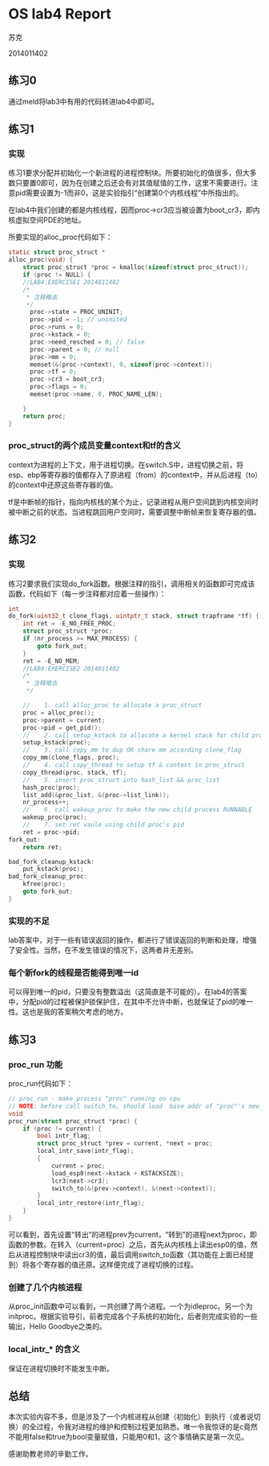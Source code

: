 # OS lab4 Report

苏克

2014011402

## 练习0

通过meld将lab3中有用的代码转进lab4中即可。

## 练习1

### 实现

练习1要求分配并初始化一个新进程的进程控制块。所要初始化的值很多，但大多数只要置0即可，因为在创建之后还会有对其值赋值的工作，这里不需要进行。注意pid需要设置为-1而非0，这是实验指引“创建第0个内核线程”中所指出的。

在lab4中我们创建的都是内核线程，因而proc->cr3应当被设置为boot_cr3，即内核虚拟空间PDE的地址。

所要实现的alloc_proc代码如下：

```c
static struct proc_struct *
alloc_proc(void) {
    struct proc_struct *proc = kmalloc(sizeof(struct proc_struct));
    if (proc != NULL) {
    //LAB4:EXERCISE1 2014011402
    /*
     * 注释略去
     */
      proc->state = PROC_UNINIT;
      proc->pid = -1; // uninited
      proc->runs = 0;
      proc->kstack = 0;
      proc->need_resched = 0; // false
      proc->parent = 0; // null
      proc->mm = 0;
      memset(&(proc->context), 0, sizeof(proc->context));
      proc->tf = 0;
      proc->cr3 = boot_cr3;
      proc->flags = 0;
      memset(proc->name, 0, PROC_NAME_LEN);

    }
    return proc;
}
```

### proc_struct的两个成员变量context和tf的含义

context为进程的上下文，用于进程切换。在switch.S中，进程切换之前，将esp、ebp等寄存器的值都存入了原进程（from）的context中，并从后进程（to）的context中还原这些寄存器的值。

tf是中断帧的指针，指向内核栈的某个为止，记录进程从用户空间跳到内核空间时被中断之前的状态。当进程跳回用户空间时，需要调整中断帧来恢复寄存器的值。

## 练习2

### 实现

练习2要求我们实现do_fork函数。根据注释的指引，调用相关的函数即可完成该函数，代码如下（每一步注释都对应着一些操作）：

```c
int
do_fork(uint32_t clone_flags, uintptr_t stack, struct trapframe *tf) {
    int ret = -E_NO_FREE_PROC;
    struct proc_struct *proc;
    if (nr_process >= MAX_PROCESS) {
        goto fork_out;
    }
    ret = -E_NO_MEM;
    //LAB4:EXERCISE2 2014011402
    /*
     * 注释略去
     */

    //    1. call alloc_proc to allocate a proc_struct
    proc = alloc_proc();
    proc->parent = current;
    proc->pid = get_pid();
    //    2. call setup_kstack to allocate a kernel stack for child process
    setup_kstack(proc);
    //    3. call copy_mm to dup OR share mm according clone_flag
    copy_mm(clone_flags, proc);
    //    4. call copy_thread to setup tf & context in proc_struct
    copy_thread(proc, stack, tf);
    //    5. insert proc_struct into hash_list && proc_list
    hash_proc(proc);
    list_add(&proc_list, &(proc->list_link));
    nr_process++;
    //    6. call wakeup_proc to make the new child process RUNNABLE
    wakeup_proc(proc);
    //    7. set ret vaule using child proc's pid
    ret = proc->pid;
fork_out:
    return ret;

bad_fork_cleanup_kstack:
    put_kstack(proc);
bad_fork_cleanup_proc:
    kfree(proc);
    goto fork_out;
}
```

### 实现的不足

lab答案中，对于一些有错误返回的操作，都进行了错误返回的判断和处理，增强了安全性。当然，在不发生错误的情况下，这两者并无差别。

### 每个新fork的线程是否能得到唯一id

可以得到唯一的pid，只要没有整数溢出（这简直是不可能的）。在lab4的答案中，分配pid的过程被保护锁保护住，在其中不允许中断，也就保证了pid的唯一性。这也是我的答案稍欠考虑的地方。

## 练习3

### proc_run 功能

proc_run代码如下：

```c
// proc_run - make process "proc" running on cpu
// NOTE: before call switch_to, should load  base addr of "proc"'s new PDT
void
proc_run(struct proc_struct *proc) {
    if (proc != current) {
        bool intr_flag;
        struct proc_struct *prev = current, *next = proc;
        local_intr_save(intr_flag);
        {
            current = proc;
            load_esp0(next->kstack + KSTACKSIZE);
            lcr3(next->cr3);
            switch_to(&(prev->context), &(next->context));
        }
        local_intr_restore(intr_flag);
    }
}
```

可以看到，首先设置“转出”的进程prev为current，“转到”的进程next为proc，即函数的参数。在转入（current=proc）之后，首先从内核栈上读出esp0的值，然后从进程控制块中读出cr3的值，最后调用switch_to函数（其功能在上面已经提到）将各个寄存器的值还原。这样便完成了进程切换的过程。

### 创建了几个内核进程

从proc_init函数中可以看到，一共创建了两个进程。一个为idleproc。另一个为initproc。根据实验导引，前者完成各个子系统的初始化，后者则完成实验的一些输出，Hello Goodbye之类的。

### local_intr_* 的含义

保证在进程切换时不能发生中断。

## 总结

本次实验内容不多，但是涉及了一个内核进程从创建（初始化）到执行（或者说切换）的全过程，令我对进程的维护和控制过程更加熟悉。唯一令我惊讶的是c竟然不能用false和true为bool变量赋值，只能用0和1，这个事情确实是第一次见。

感谢助教老师的辛勤工作。
